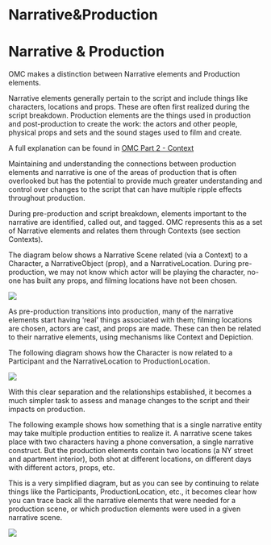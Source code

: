 # Narrative&Production

# Narrative & Production

OMC makes a distinction between Narrative elements and Production elements.

Narrative elements generally pertain to the script and include things like characters, locations and props. These are often first realized during the script breakdown. Production elements are the things used in production and post-production to create the work: the actors and other people, physical props and sets and the sound stages used to film and create.

A full explanation can be found in [OMC Part 2 - Context](https://mc.movielabs.com/docs/ontology/context/narrative-and-production-objects/)

Maintaining and understanding the connections between production elements and narrative is one of the areas of production that is often overlooked but has the potential to provide much greater understanding and control over changes to the script that can have multiple ripple effects throughout production.

During pre-production and script breakdown, elements important to the narrative are identified, called out, and tagged. OMC represents this as a set of Narrative elements and relates them through Contexts (see section Contexts).

The diagram below shows a Narrative Scene related (via a Context) to a Character, a NarrativeObject (prop), and a NarrativeLocation. During pre-production, we may not know which actor will be playing the character, no-one has built any props, and filming locations have not been chosen.


![](https://paper-attachments.dropboxusercontent.com/s_6EC63761376322C919AE1DE61748EADB75C86A0B1DE778C5AC37A6AFD7E845BA_1695843177527_Narrative-1.svg)


As pre-production transitions into production, many of the narrative elements start having ‘real’ things associated with them; filming locations are chosen, actors are cast, and props are made. These can then be related to their narrative elements, using mechanisms like Context and Depiction.

The following diagram shows how the Character is now related to a Participant and the NarrativeLocation to ProductionLocation.

![](https://paper-attachments.dropboxusercontent.com/s_6EC63761376322C919AE1DE61748EADB75C86A0B1DE778C5AC37A6AFD7E845BA_1695843186860_Narrative-2.svg)


With this clear separation and the relationships established, it becomes a much simpler task to assess and manage changes to the script and their impacts on production.

The following example shows how something that is a single narrative entity may take multiple production entities to realize it. A narrative scene takes place with two characters having a phone conversation, a single narrative construct. But the production elements contain two locations (a NY street and apartment interior), both shot at different locations, on different days with different actors, props, etc.

This is a very simplified diagram, but as you can see by continuing to relate things like the Participants, ProductionLocation, etc., it becomes clear how you can trace back all the narrative elements that were needed for a production scene, or which production elements were used in a given narrative scene.


![](https://paper-attachments.dropboxusercontent.com/s_6EC63761376322C919AE1DE61748EADB75C86A0B1DE778C5AC37A6AFD7E845BA_1695845797961_Narrative-3.svg)


